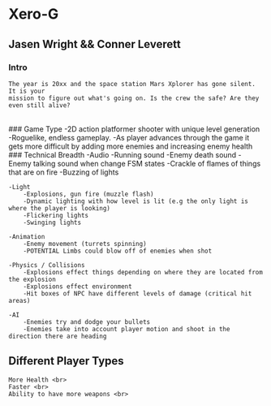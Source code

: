 # Xero-G <br>
## Jasen Wright && Conner Leverett<br>


### Intro
	The year is 20xx and the space station Mars Xplorer has gone silent. It is your 
	mission to figure out what's going on. Is the crew the safe? Are they even still alive?
<br>	
### Game Type
	-2D action platformer shooter with unique level generation
	-Roguelike, endless gameplay.
	-As player advances through the game it gets more difficult by adding more enemies and increasing enemy health
<br>
### Technical Breadth
	-Audio
		-Running sound
		-Enemy death sound
		-Enemy talking sound when change FSM states
		-Crackle of flames of things that are on fire
		-Buzzing of lights
		
	-Light
		-Explosions, gun fire (muzzle flash)
		-Dynamic lighting with how level is lit (e.g the only light is where the player is looking)
		-Flickering lights
		-Swinging lights
		
	-Animation
		-Enemy movement (turrets spinning)
		-POTENTIAL Limbs could blow off of enemies when shot
		
	-Physics / Collisions
		-Explosions effect things depending on where they are located from the explosion
		-Explosions effect environment
		-Hit boxes of NPC have different levels of damage (critical hit areas)
	
	-AI
		-Enemies try and dodge your bullets
		-Enemies take into account player motion and shoot in the direction there are heading
		

## Different Player Types <br>
	More Health <br>
	Faster <br>
	Ability to have more weapons <br>


